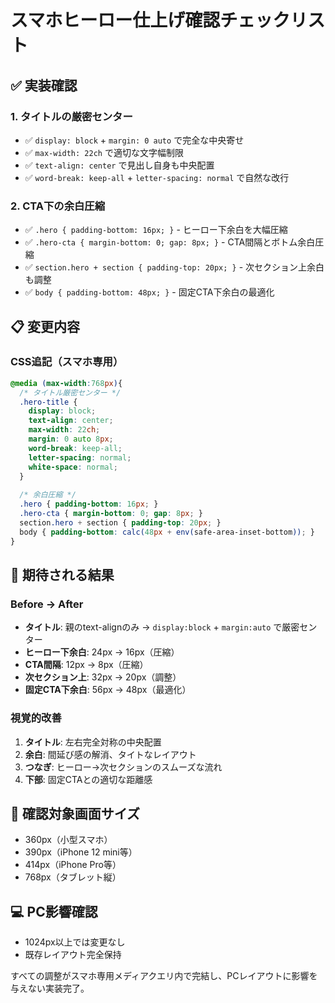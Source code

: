 # スマホヒーロー仕上げ確認チェックリスト

## ✅ 実装確認

### 1. タイトルの厳密センター
- ✅ `display: block` + `margin: 0 auto` で完全な中央寄せ
- ✅ `max-width: 22ch` で適切な文字幅制限
- ✅ `text-align: center` で見出し自身も中央配置
- ✅ `word-break: keep-all` + `letter-spacing: normal` で自然な改行

### 2. CTA下の余白圧縮
- ✅ `.hero { padding-bottom: 16px; }` - ヒーロー下余白を大幅圧縮
- ✅ `.hero-cta { margin-bottom: 0; gap: 8px; }` - CTA間隔とボトム余白圧縮
- ✅ `section.hero + section { padding-top: 20px; }` - 次セクション上余白も調整
- ✅ `body { padding-bottom: 48px; }` - 固定CTA下余白の最適化

## 📋 変更内容

### CSS追記（スマホ専用）
```css
@media (max-width:768px){
  /* タイトル厳密センター */
  .hero-title {
    display: block;
    text-align: center; 
    max-width: 22ch;
    margin: 0 auto 8px;
    word-break: keep-all;
    letter-spacing: normal;
    white-space: normal;
  }
  
  /* 余白圧縮 */
  .hero { padding-bottom: 16px; }
  .hero-cta { margin-bottom: 0; gap: 8px; }
  section.hero + section { padding-top: 20px; }
  body { padding-bottom: calc(48px + env(safe-area-inset-bottom)); }
}
```

## 🎯 期待される結果

### Before → After
- **タイトル**: 親のtext-alignのみ → `display:block` + `margin:auto` で厳密センター
- **ヒーロー下余白**: 24px → 16px（圧縮）
- **CTA間隔**: 12px → 8px（圧縮）
- **次セクション上**: 32px → 20px（調整）
- **固定CTA下余白**: 56px → 48px（最適化）

### 視覚的改善
1. **タイトル**: 左右完全対称の中央配置
2. **余白**: 間延び感の解消、タイトなレイアウト
3. **つなぎ**: ヒーロー→次セクションのスムーズな流れ
4. **下部**: 固定CTAとの適切な距離感

## 📱 確認対象画面サイズ
- 360px（小型スマホ）
- 390px（iPhone 12 mini等）
- 414px（iPhone Pro等）
- 768px（タブレット縦）

## 💻 PC影響確認
- 1024px以上では変更なし
- 既存レイアウト完全保持

すべての調整がスマホ専用メディアクエリ内で完結し、PCレイアウトに影響を与えない実装完了。